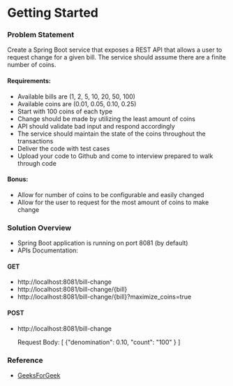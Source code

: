 # Getting Started

### Problem Statement
Create a Spring Boot service that exposes a REST API that allows a user to request change for a given bill. The service should assume there are a finite number of coins.

#### Requirements:

* Available bills are (1, 2, 5, 10, 20, 50, 100)
* Available coins are (0.01, 0.05, 0.10, 0.25)
* Start with 100 coins of each type
* Change should be made by utilizing the least amount of coins
* API should validate bad input and respond accordingly
* The service should maintain the state of the coins throughout the transactions
* Deliver the code with test cases
* Upload your code to Github and come to interview prepared to walk through code

#### Bonus:
* Allow for number of coins to be configurable and easily changed
* Allow for the user to request for the most amount of coins to make change

### Solution Overview
* Spring Boot application is running on port 8081 (by default)
* APIs Documentation:

#### GET
* http://localhost:8081/bill-change
* http://localhost:8081/bill-change/{bill}
* http://localhost:8081/bill-change/{bill}?maximize_coins=true
#### POST
  * http://localhost:8081/bill-change
    
    Request Body:
    [
    {"denomination": 0.10,
    "count": "100"
    }
    ]


### Reference
* [GeeksForGeek](https://www.geeksforgeeks.org/)
